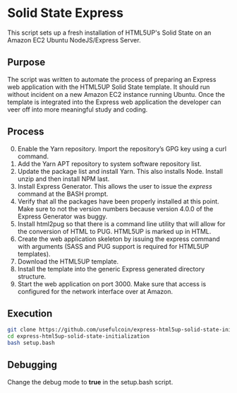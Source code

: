 # Solid State Express

This script sets up a fresh installation of HTML5UP's Solid State on an Amazon EC2 Ubuntu NodeJS/Express Server.

## Purpose

The script was written to automate the process of preparing an Express web application with the HTML5UP Solid State template. It should run without incident on a new Amazon EC2 instance running Ubuntu. Once the template is integrated into the Express web application the developer can veer off into more meaningful study and coding.

## Process

0. Enable the Yarn repository. Import the repository’s GPG key using a curl command.
1. Add the Yarn APT repository to system software repository list.
2. Update the package list and install Yarn. This also installs Node. Install unzip and then install NPM last.
3. Install Express Generator. This allows the user to issue the *express* command at the BASH prompt.
4. Verify that all the packages have been properly installed at this point. Make sure to not the version numbers because version 4.0.0 of the Express Generator was buggy.
5. Install html2pug so that there is a command line utility that will allow for the conversion of HTML to PUG. HTML5UP is marked up in HTML.
6. Create the web application skeleton by issuing the express command with arguments (SASS and PUG support is required for HTML5UP templates).
7. Download the HTML5UP template.
8. Install the template into the generic Express generated directory structure.
9. Start the web application on port 3000. Make sure that access is configured for the network interface over at Amazon.

## Execution
```sh
git clone https://github.com/usefulcoin/express-html5up-solid-state-initialization.git
cd express-html5up-solid-state-initialization
bash setup.bash
```

## Debugging

Change the debug mode to **true** in the setup.bash script.
